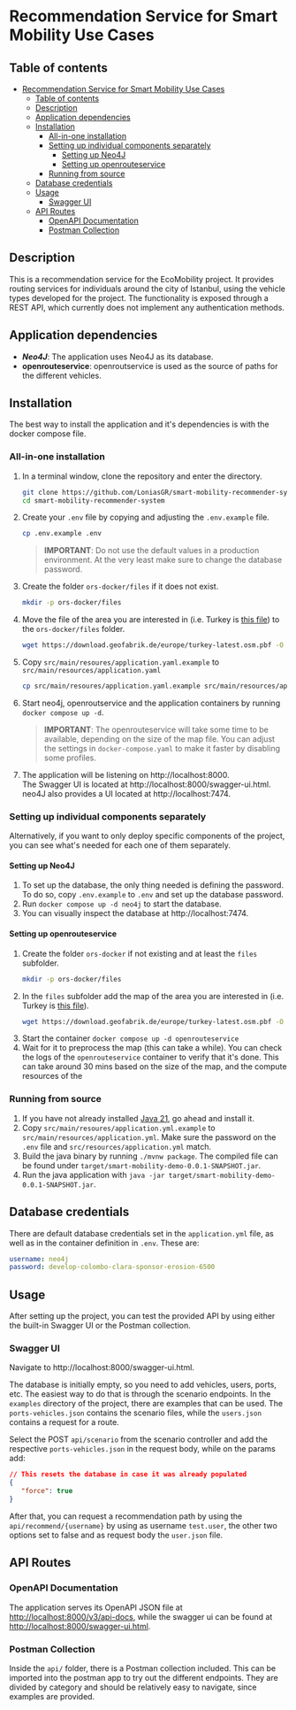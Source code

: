 # Recommendation Service for Smart Mobility Use Cases

## Table of contents
- [Recommendation Service for Smart Mobility Use Cases](#recommendation-service-for-smart-mobility-use-cases)
  - [Table of contents](#table-of-contents)
  - [Description](#description)
  - [Application dependencies](#application-dependencies)
  - [Installation](#installation)
    - [All-in-one installation](#all-in-one-installation)
    - [Setting up individual components separately](#setting-up-individual-components-separately)
      - [Setting up Neo4J](#setting-up-neo4j)
      - [Setting up openrouteservice](#setting-up-openrouteservice)
    - [Running from source](#running-from-source)
  - [Database credentials](#database-credentials)
  - [Usage](#usage)
    - [Swagger UI](#swagger-ui)
  - [API Routes](#api-routes)
    - [OpenAPI Documentation](#openapi-documentation)
    - [Postman Collection](#postman-collection)


## Description

This is a recommendation service for the EcoMobility project. It provides routing services for
individuals around the city of Istanbul, using the vehicle types developed for the project. The functionality is
exposed through a REST API, which currently does not implement any authentication methods.


## Application dependencies

* ***Neo4J***: The application uses Neo4J as its database.
* **openrouteservice**: openroutservice is used as the source of paths for the different vehicles.

## Installation

The best way to install the application and it's dependencies is 
with the docker compose file. 

### All-in-one installation

1. In a terminal window, clone the repository and enter the directory.

   ```bash
   git clone https://github.com/LoniasGR/smart-mobility-recommender-system
   cd smart-mobility-recommender-system
   ```
2. Create your `.env` file by copying and adjusting the `.env.example` file.
   ```bash
   cp .env.example .env
   ```
   >  **IMPORTANT**: Do not use the default values in a production environment. At the very least make sure to change the database password.

3.  Create the folder `ors-docker/files` if it does not exist.
    ```bash
    mkdir -p ors-docker/files
    ```
4. Move the file of the area you are interested in (i.e. Turkey is [this file](https://download.geofabrik.de/europe/turkey-latest.osm.pbf)) to the `ors-docker/files` folder.
   ```bash
   wget https://download.geofabrik.de/europe/turkey-latest.osm.pbf -O ors-docker/files/turkey-latest.osm.pbf
   ```
5. Copy `src/main/resoures/application.yaml.example` to `src/main/resources/application.yaml`
   ```bash
   cp src/main/resoures/application.yaml.example src/main/resources/application.yaml
   ```
6. Start neo4j, openroutservice and the application containers by running `docker compose up -d`.
   > **IMPORTANT**: The openrouteservice will take some time to be available, depending on the size of the map file. You can adjust the settings in `docker-compose.yaml` to make it faster by disabling some profiles.
7. The application will be listening on http://localhost:8000. <br>
   The Swagger UI is located at http://localhost:8000/swagger-ui.html. <br>
   neo4J also provides a UI located at http://localhost:7474.

### Setting up individual components separately

Alternatively, if you want to only deploy specific components of the project, you can see what's needed for each one of them separately.

#### Setting up Neo4J

1. To set up the database, the only thing needed is defining the password. To do so, copy `.env.example` to `.env` and set up the database password.
2. Run `docker compose up -d neo4j` to start the database. 
3. You can visually inspect the database at http://localhost:7474.

#### Setting up openrouteservice

1. Create the folder `ors-docker` if not existing and at least the `files` subfolder.
   ```bash
   mkdir -p ors-docker/files
   ```
2. In the `files` subfolder add the map of the area you are interested in (i.e. Turkey is [this file](https://download.geofabrik.de/europe/turkey-latest.osm.pbf)).
   ```bash
   wget https://download.geofabrik.de/europe/turkey-latest.osm.pbf -O ors-docker/files/turkey-latest.osm.pbf
   ```
3. Start the container `docker compose up -d openrouteservice`
4. Wait for it to preprocess the map (this can take a while). You can check the logs of the `openrouteservice` container to verify that it's done. This can take around 30 mins based on the size of the map, and the compute resources of the 

### Running from source

1. If you have not already installed [Java 21](https://jdk.java.net/21/), go ahead and install it.
2. Copy `src/main/resoures/application.yml.example` to `src/main/resources/application.yml`. Make sure the password on the `.env` file and `src/resources/application.yml` match.
3. Build the java binary by running `./mvnw package`. The compiled file can be found under
   `target/smart-mobility-demo-0.0.1-SNAPSHOT.jar`.
4. Run the java application with `java -jar target/smart-mobility-demo-0.0.1-SNAPSHOT.jar`.

## Database credentials

There are default database credentials set in the `application.yml` file, as well as in the container definition
in `.env`. These are:

```yaml
username: neo4j
password: develop-colombo-clara-sponsor-erosion-6500
```

## Usage

After setting up the project, you can test the provided API by using either the built-in Swagger UI or the Postman collection.

### Swagger UI

Navigate to http://localhost:8000/swagger-ui.html.

The database is initially empty, so you need to add vehicles, users, ports, etc. The easiest way to do that is through the scenario endpoints. In the `examples` directory of the project, there are examples that can be used. The `ports-vehicles.json` contains the scenario files, while the `users.json` contains a request for a route. 

Select the POST `api/scenario` from the scenario controller and add the respective `ports-vehicles.json` in the request body, while on the params add:
```json
// This resets the database in case it was already populated
{
   "force": true 
}
```

After that, you can request a recommendation path by using the `api/recommend/{username}` by using as username `test.user`, the other two options set to false and as request body the `user.json` file.

## API Routes

### OpenAPI Documentation

The application serves its OpenAPI JSON file at [http://localhost:8000/v3/api-docs](http://localhost:8000/v3/api-docs), while the swagger ui can be found at [http://localhost:8000/swagger-ui.html](http://localhost:8000/swagger-ui.html). 

### Postman Collection

Inside the `api/` folder, there is a Postman collection included. This can be imported into the postman app
to try out the different endpoints. They are divided by category and should be relatively easy to navigate, since examples are provided.